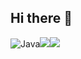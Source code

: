 ## Hi there 👋

![Java](https://img.shields.io/badge/java-%23ED8B00.svg?style=for-the-badge&logo=openjdk&logoColor=white)<img src="https://img.shields.io/badge/spring-%236DB33F.svg?style=for-the-badge&logo=spring&logoColor=white"><img src="https://img.shields.io/badge/react-20232a.svg?style=for-the-badge&logo=react&logoColor=61DAFB"> 

